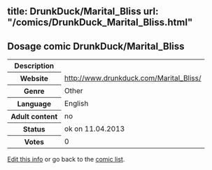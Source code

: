 title: DrunkDuck/Marital_Bliss
url: "/comics/DrunkDuck_Marital_Bliss.html"
---
Dosage comic DrunkDuck/Marital_Bliss
-----------------------------------------

<table class="comicinfo">
<tr>
<th>Description</th><td></td>
</tr>
<tr>
<th>Website</th><td><a href="http://www.drunkduck.com/Marital_Bliss/">http://www.drunkduck.com/Marital_Bliss/</a></td>
</tr>
<tr>
<th>Genre</th><td>Other</td>
</tr>
<tr>
<th>Language</th><td>English</td>
</tr>
<tr>
<th>Adult content</th><td>no</td>
</tr>
<tr>
<th>Status</th><td>ok on 11.04.2013</td>
</tr>
<tr>
<th>Votes</th><td>0</div></td>
</tr>
</table>

[Edit this info](/comics/DrunkDuck_Marital_Bliss_edit.html) or go back to the [comic list](../comic-index.html).
